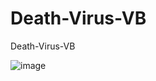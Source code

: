 # Death-Virus-VB
Death-Virus-VB

![image](https://user-images.githubusercontent.com/74623428/177017310-1ba341d7-d0be-4735-9f86-d1b9174baf29.png)

